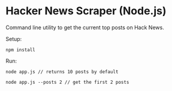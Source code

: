 # Hacker News Scraper (Node.js)

Command line utility to get the current top posts on Hack News.

Setup:

```npm install``` 

Run:

```node app.js // returns 10 posts by default```

```node app.js --posts 2 // get the first 2 posts``` 
